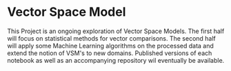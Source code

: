 # Vector Space Model
This Project is an ongoing exploration of Vector Space Models. The first half will focus on statistical methods for vector comparisons. The second half will apply some Machine Learning algorithms on the processed data and extend the notion of VSM's to new domains. Published versions of each notebook as well as an accompanying repository wil eventually be available.
